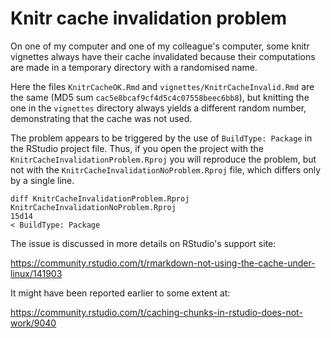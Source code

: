 Knitr cache invalidation problem
================================

On one of my computer and one of my colleague's computer, some knitr vignettes
always have their cache invalidated because their computations are made in a
temporary directory with a randomised name.

Here the files `KnitrCacheOK.Rmd` and `vignettes/KnitrCacheInvalid.Rmd` are the
same (MD5 sum `cac5e8bcaf9cf4d5c4c07558beec6bb8`), but knitting the one in the
`vignettes` directory always yields a different random number, demonstrating
that the cache was not used.

The problem appears to be triggered by the use of `BuildType: Package` in the
RStudio project file.  Thus, if you open the project with the
`KnitrCacheInvalidationProblem.Rproj` you will reproduce the problem, but not
with the `KnitrCacheInvalidationNoProblem.Rproj` file, which differs only by a
single line.

    diff KnitrCacheInvalidationProblem.Rproj KnitrCacheInvalidationNoProblem.Rproj
    15d14
    < BuildType: Package

The issue is discussed in more details on RStudio's support site:

<https://community.rstudio.com/t/rmarkdown-not-using-the-cache-under-linux/141903>

It might have been reported earlier to some extent at:

<https://community.rstudio.com/t/caching-chunks-in-rstudio-does-not-work/9040>
